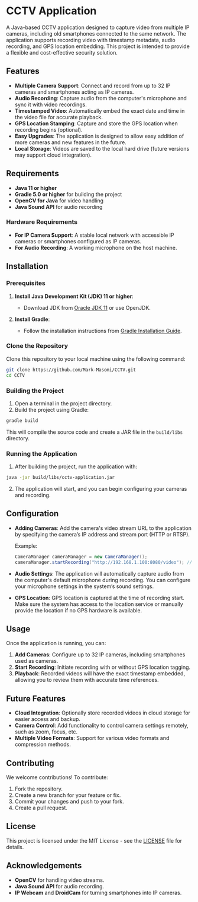 # CCTV Application

A Java-based CCTV application designed to capture video from multiple IP cameras, including old smartphones connected to the same network. The application supports recording video with timestamp metadata, audio recording, and GPS location embedding. This project is intended to provide a flexible and cost-effective security solution.

## Features

- **Multiple Camera Support**: Connect and record from up to 32 IP cameras and smartphones acting as IP cameras.
- **Audio Recording**: Capture audio from the computer's microphone and sync it with video recordings.
- **Timestamped Video**: Automatically embed the exact date and time in the video file for accurate playback.
- **GPS Location Stamping**: Capture and store the GPS location when recording begins (optional).
- **Easy Upgrades**: The application is designed to allow easy addition of more cameras and new features in the future.
- **Local Storage**: Videos are saved to the local hard drive (future versions may support cloud integration).

## Requirements

- **Java 11 or higher**
- **Gradle 5.0 or higher** for building the project
- **OpenCV for Java** for video handling
- **Java Sound API** for audio recording

### Hardware Requirements

- **For IP Camera Support**: A stable local network with accessible IP cameras or smartphones configured as IP cameras.
- **For Audio Recording**: A working microphone on the host machine.

## Installation

### Prerequisites

1. **Install Java Development Kit (JDK) 11 or higher**:
   - Download JDK from [Oracle JDK 11](https://www.oracle.com/java/technologies/javase-jdk11-downloads.html) or use OpenJDK.

2. **Install Gradle**:
   - Follow the installation instructions from [Gradle Installation Guide](https://gradle.org/install/).

### Clone the Repository

Clone this repository to your local machine using the following command:

```bash
git clone https://github.com/Mark-Masomi/CCTV.git
cd CCTV
```

### Building the Project

1. Open a terminal in the project directory.
2. Build the project using Gradle:

```bash
gradle build
```

This will compile the source code and create a JAR file in the `build/libs` directory.

### Running the Application

1. After building the project, run the application with:

```bash
java -jar build/libs/cctv-application.jar
```

2. The application will start, and you can begin configuring your cameras and recording.

## Configuration

- **Adding Cameras**: Add the camera's video stream URL to the application by specifying the camera’s IP address and stream port (HTTP or RTSP).
  
  Example:
  ```java
  CameraManager cameraManager = new CameraManager();
  cameraManager.startRecording("http://192.168.1.100:8080/video"); // Replace with actual IP camera stream URL
  ```

- **Audio Settings**: The application will automatically capture audio from the computer's default microphone during recording. You can configure your microphone settings in the system’s sound settings.

- **GPS Location**: GPS location is captured at the time of recording start. Make sure the system has access to the location service or manually provide the location if no GPS hardware is available.

## Usage

Once the application is running, you can:

1. **Add Cameras**: Configure up to 32 IP cameras, including smartphones used as cameras.
2. **Start Recording**: Initiate recording with or without GPS location tagging.
3. **Playback**: Recorded videos will have the exact timestamp embedded, allowing you to review them with accurate time references.

## Future Features

- **Cloud Integration**: Optionally store recorded videos in cloud storage for easier access and backup.
- **Camera Control**: Add functionality to control camera settings remotely, such as zoom, focus, etc.
- **Multiple Video Formats**: Support for various video formats and compression methods.

## Contributing

We welcome contributions! To contribute:

1. Fork the repository.
2. Create a new branch for your feature or fix.
3. Commit your changes and push to your fork.
4. Create a pull request.

## License

This project is licensed under the MIT License - see the [LICENSE](LICENSE) file for details.

## Acknowledgements

- **OpenCV** for handling video streams.
- **Java Sound API** for audio recording.
- **IP Webcam** and **DroidCam** for turning smartphones into IP cameras.
